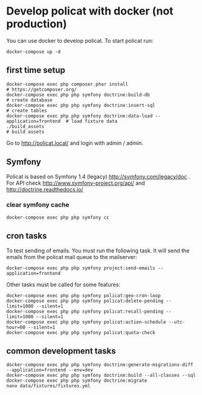 # Develop policat with docker (not production)

You can use docker to develop policat. To start policat run:

    docker-compose up -d

## first time setup

    docker-compose exec php composer.phar install                                  # https://getcomposer.org/
    docker-compose exec php php symfony doctrine:build-db                          # create database
    docker-compose exec php php symfony doctrine:insert-sql                        # create tables
    docker-compose exec php php symfony doctrine:data-load --application=frontend  # load fixture data
    ./build_assets                                                                 # build assets

Go to http://policat.local/ and login with admin / admin.

## Symfony

Policat is based on Symfony 1.4 (legacy) http://symfony.com/legacy/doc . For API check http://www.symfony-project.org/api/ and http://doctrine.readthedocs.io/

### clear symfony cache

    docker-compose exec php php symfony cc

## cron tasks

To test sending of emails. You must run the following task. It will send the emails from the policat
mail queue to the mailserver:

    docker-compose exec php php symfony project:send-emails --application=frontend

Other tasks must be called for some features:

    docker-compose exec php php symfony policat:geo-cron-loop
    docker-compose exec php php symfony policat:delete-pending --limit=1000 --silent=1
    docker-compose exec php php symfony policat:recall-pending --limit=1000 --silent=1
    docker-compose exec php php symfony policat:action-schedule --utc-hour=00 --silent=1
    docker-compose exec php php symfony policat:quota-check

## common development tasks

    docker-compose exec php php symfony doctrine:generate-migrations-diff --application=frontend --env=dev
    docker-compose exec php php symfony doctrine:build --all-classes --sql
    docker-compose exec php php symfony doctrine:migrate
    nano data/fixtures/fixtures.yml
